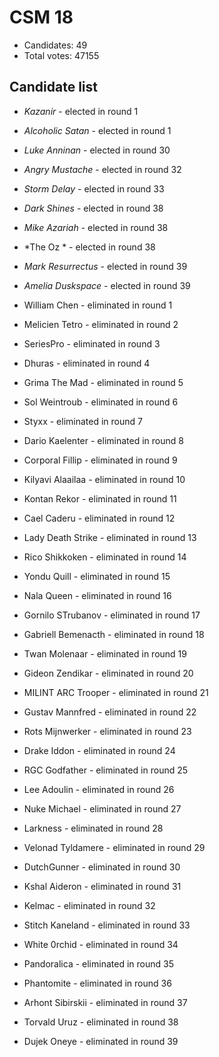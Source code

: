 # CSM 18

* Candidates: 49
* Total votes: 47155

## Candidate list


  * *Kazanir* - elected in round 1
  * *Alcoholic Satan* - elected in round 1
  * *Luke Anninan* - elected in round 30
  * *Angry Mustache* - elected in round 32
  * *Storm Delay* - elected in round 33
  * *Dark Shines* - elected in round 38
  * *Mike Azariah* - elected in round 38
  * *The Oz * - elected in round 38
  * *Mark Resurrectus* - elected in round 39
  * *Amelia Duskspace* - elected in round 39


  * William Chen - eliminated in round 1
  * Melicien Tetro - eliminated in round 2
  * SeriesPro  - eliminated in round 3
  * Dhuras - eliminated in round 4
  * Grima The Mad - eliminated in round 5
  * Sol Weintroub  - eliminated in round 6
  * Styxx  - eliminated in round 7
  * Dario Kaelenter - eliminated in round 8
  * Corporal Fillip - eliminated in round 9
  * Kilyavi Alaailaa - eliminated in round 10
  * Kontan Rekor - eliminated in round 11
  * Cael Caderu - eliminated in round 12
  * Lady Death Strike - eliminated in round 13
  * Rico Shikkoken - eliminated in round 14
  * Yondu Quill - eliminated in round 15
  * Nala Queen - eliminated in round 16
  * Gornilo STrubanov - eliminated in round 17
  * Gabriell Bemenacth - eliminated in round 18
  * Twan Molenaar - eliminated in round 19
  * Gideon Zendikar - eliminated in round 20
  * MILINT ARC Trooper - eliminated in round 21
  * Gustav Mannfred - eliminated in round 22
  * Rots Mijnwerker - eliminated in round 23
  * Drake Iddon - eliminated in round 24
  * RGC Godfather  - eliminated in round 25
  * Lee Adoulin - eliminated in round 26
  * Nuke Michael - eliminated in round 27
  * Larkness - eliminated in round 28
  * Velonad Tyldamere - eliminated in round 29
  * DutchGunner - eliminated in round 30
  * Kshal Aideron - eliminated in round 31
  * Kelmac - eliminated in round 32
  * Stitch Kaneland - eliminated in round 33
  * White 0rchid - eliminated in round 34
  * Pandoralica  - eliminated in round 35
  * Phantomite  - eliminated in round 36
  * Arhont Sibirskii - eliminated in round 37
  * Torvald Uruz - eliminated in round 38
  * Dujek Oneye - eliminated in round 39

